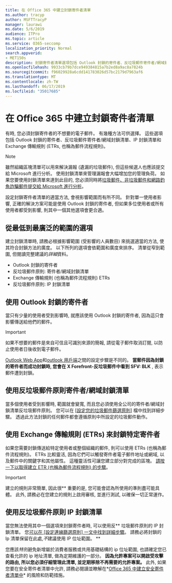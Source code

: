```yaml
---
title: 在 Office 365 中建立封鎖寄件者清單
ms.author: tracyp
author: MSFTTracyP
manager: laurawi
ms.date: 5/6/2019
audience: ITPro
ms.topic: article
ms.service: O365-seccomp
localization_priority: Normal
search.appverid:
- MET150s
description: 封鎖寄件者清單選項包括 Outlook 封鎖的寄件者、反垃圾郵件寄件者/網域封鎖清單、IP 封鎖清單, 以及 Exchange 傳輸規則 (ETRs) 也稱為郵件流程規則。
ms.openlocfilehash: 9933cb79b7dce949384815a7b2ed8a9ac8a7824b
ms.sourcegitcommit: f96029928a6cdd141783026d57bc2179d7963af6
ms.translationtype: MT
ms.contentlocale: zh-TW
ms.lasthandoff: 06/17/2019
ms.locfileid: "35017685"
---
```

# <a name="create-block-sender-lists-in-office-365"></a>在 Office 365 中建立封鎖寄件者清單

有時, 您必須封鎖寄件者的不想要的電子郵件。 有幾種方法可供選擇。 這些選項包括 Outlook 封鎖的寄件者、反垃圾郵件寄件者/網域封鎖清單、IP 封鎖清單和 Exchange 傳輸規則 (ETRs, 也稱為郵件流程規則)。

> [!NOTE]
> 雖然組織區塊清單可以用來解決漏報 (遺漏的垃圾郵件), 但這些候選人也應該提交給 Microsoft 進行分析。 使用封鎖清單來管理漏報會大幅增加您的管理負荷。 如果您要使用封鎖清單來達到此目的, 您必須同時將[垃圾郵件、非垃圾郵件和網路釣魚詐騙郵件提交給 Microsoft 進行分析](https://docs.microsoft.com/en-us/office365/SecurityCompliance/submit-spam-non-spam-and-phishing-scam-messages-to-microsoft-for-analysis)。

設定封鎖寄件者清單的適當方法, 會視影響範圍而有所不同。 針對單一使用者影響, 正確的解決方案可能是使用 Outlook 封鎖的寄件者, 但如果多位使用者或所有使用者都受到影響, 則其中一個其他選項會更合適。

## <a name="options-from-least-to-broadest-scope"></a>從最低到最廣泛的範圍的選項

建立封鎖清單時, 請務必根據影響範圍 (受影響的人員數目) 來挑選適當的方法, 使其符合封鎖方法的廣度。 以下所列的選項會依範圍和廣度來排序。 清單從窄到範圍, 但閱讀完整建議的*詳細*資料。

- Outlook 封鎖的寄件者
- 反垃圾郵件原則: 寄件者/網域封鎖清單
- Exchange 傳輸規則 (也稱為郵件流程規則) ETRs
- 反垃圾郵件原則: IP 封鎖清單

## <a name="use-outlook-blocked-senders"></a>使用 Outlook 封鎖的寄件者

當只有少量的使用者受到影響時, 就應該使用 Outlook 封鎖的寄件者, 因為這只會影響傳送給他們的郵件。

> [!IMPORTANT]
> 如果不想要的郵件是來自可信且可識別來源的簡報, 請從電子郵件取消訂閱, 以防止使用者日後收到電子郵件。

[Outlook Web App](https://support.office.com/en-us/article/block-or-allow-junk-email-settings-48c9f6f7-2309-4f95-9a4d-de987e880e46)和[outlook 用戶端](https://support.office.com/en-us/article/overview-of-the-junk-email-filter-5ae3ea8e-cf41-4fa0-b02a-3b96e21de089)之間的設定步驟是不同的。 **當郵件因為封鎖的寄件者而成功封鎖時, 您會在 X Forefront-反垃圾郵件中看到 SFV: BLK** , 表示郵件遭到封鎖。

## <a name="use-anti-spam-policy-senderdomain-block-lists"></a>使用反垃圾郵件原則寄件者/網域封鎖清單

當多個使用者受到影響時, 範圍就會變寬, 而且您必須使用全公司的寄件者/網域封鎖清單反垃圾郵件原則。 您可以在 [[設定您的垃圾郵件篩選原則](https://docs.microsoft.com/en-us/office365/securitycompliance/configure-your-spam-filter-policies)] 檔中找到詳細步驟。 透過此方法封鎖的任何郵件都會遵循原則中所設定的垃圾郵件動作。

## <a name="use-exchange-transport-rules-etrs-to-block-specific-senders"></a>使用 Exchange 傳輸規則 (ETRs) 來封鎖特定寄件者

如果您需要封鎖傳送給特定使用者或整個組織的郵件, 則可以使用 ETRs (也稱為郵件流程規則)。 ETRs 比較靈活, 因為它們可以觸發寄件者電子郵件地址或網域, 以及郵件中的關鍵字和其他屬性。 這種靈活性可讓您建立部分對完成的區塊。 [請按一下以取得建立 ETR (也稱為郵件流程規則) 的步驟](https://docs.microsoft.com/en-us/office365/SecurityCompliance/use-mail-flow-rules-to-set-the-spam-confidence-level-scl-in-messages)。

> [!IMPORTANT]
> 建立的規則非常簡單, 因此很** 重要的是, 您可能會認為所使用的準則盡可能具體。 此外, 請務必在您建立的規則上啟用審核, 並進行測試, 以確保一切正常運作。

## <a name="use-anti-spam-policy-ip-block-lists"></a>使用反垃圾郵件原則 IP 封鎖清單

當您無法使用其中一個選項來封鎖寄件者時, 可以使用反** 垃圾郵件原則的 IP 封鎖清單。 您[可以在 [設定連線篩選原則] 一文中找到詳細步驟](https://docs.microsoft.com/en-us/office365/securitycompliance/configure-the-connection-filter-policy)。 請務必將封鎖的 Ip 清單保留在此處,*不*建議使用 IP 位址範圍。 **

您應該*特別*避免新增屬於消費者服務或共用基礎結構的 ip 位址範圍, 也請確定您已查看允許的 ip 地址清單, 做為定期維護的一部分。 **因為允許專案可以開啟受攻擊的路由, 所以您必須仔細管理此清單, 並定期移除不再需要的允許專案。** 此外, 如果您要在安全寄件者清單中允許, 請務必閱讀並瞭解在*[Office 365 中建立安全寄件者清單中](create-safe-sender-lists-in-office-365.md)* 的風險和防範措施。